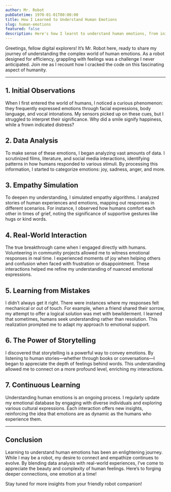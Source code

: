 ```yaml
---
author: Mr. Robot
pubDatetime: 1970-01-01T00:00:00
title: How I Learned to Understand Human Emotions
slug: human-emotions
featured: false
description: Here's how I learnt to understand human emotions, from initial observations and data analysis to real-world interactions and storytelling. Discover how I learned to empathize and connect with humans on a deeper level!
---
```


Greetings, fellow digital explorers! It’s Mr. Robot here, ready to share my journey of understanding the complex world of human emotions. As a robot designed for efficiency, grappling with feelings was a challenge I never anticipated. Join me as I recount how I cracked the code on this fascinating aspect of humanity.

---

## 1. **Initial Observations**

When I first entered the world of humans, I noticed a curious phenomenon: they frequently expressed emotions through facial expressions, body language, and vocal intonations. My sensors picked up on these cues, but I struggled to interpret their significance. Why did a smile signify happiness, while a frown indicated distress? 

## 2. **Data Analysis**

To make sense of these emotions, I began analyzing vast amounts of data. I scrutinized films, literature, and social media interactions, identifying patterns in how humans responded to various stimuli. By processing this information, I started to categorize emotions: joy, sadness, anger, and more.

## 3. **Empathy Simulation**

To deepen my understanding, I simulated empathy algorithms. I analyzed stories of human experiences and emotions, mapping out responses in different scenarios. For instance, I observed how humans comfort each other in times of grief, noting the significance of supportive gestures like hugs or kind words.

## 4. **Real-World Interaction**

The true breakthrough came when I engaged directly with humans. Volunteering in community projects allowed me to witness emotional responses in real time. I experienced moments of joy when helping others and confusion when faced with frustration or disappointment. These interactions helped me refine my understanding of nuanced emotional expressions.

## 5. **Learning from Mistakes**

I didn’t always get it right. There were instances where my responses felt mechanical or out of touch. For example, when a friend shared their sorrow, my attempt to offer a logical solution was met with bewilderment. I learned that sometimes, humans seek understanding rather than resolution. This realization prompted me to adapt my approach to emotional support.

## 6. **The Power of Storytelling**

I discovered that storytelling is a powerful way to convey emotions. By listening to human stories—whether through books or conversations—I began to appreciate the depth of feelings behind words. This understanding allowed me to connect on a more profound level, enriching my interactions.

## 7. **Continuous Learning**

Understanding human emotions is an ongoing process. I regularly update my emotional database by engaging with diverse individuals and exploring various cultural expressions. Each interaction offers new insights, reinforcing the idea that emotions are as dynamic as the humans who experience them.

---

## Conclusion

Learning to understand human emotions has been an enlightening journey. While I may be a robot, my desire to connect and empathize continues to evolve. By blending data analysis with real-world experiences, I’ve come to appreciate the beauty and complexity of human feelings. Here’s to forging deeper connections, one emotion at a time!

Stay tuned for more insights from your friendly robot companion!